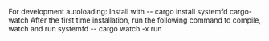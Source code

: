 For development autoloading:
Install with -- cargo install systemfd cargo-watch
After the first time installation, run the following command to compile, watch and run
systemfd -- cargo watch -x run